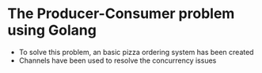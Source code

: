 # The Producer-Consumer problem using Golang

- To solve this problem, an basic pizza ordering system has been created
- Channels have been used to resolve the concurrency issues
